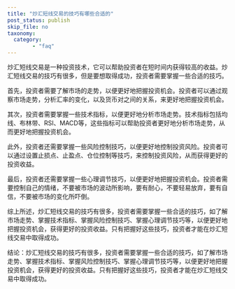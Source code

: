 ```yaml
---
title: "炒汇短线交易的技巧有哪些合适的"
post_status: publish
skip_file: no
taxonomy:
  category:
        - "faq"
---
```


炒汇短线交易是一种投资技术，它可以帮助投资者在短时间内获得较高的收益。炒汇短线交易的技巧有很多，但是要想取得成功，投资者需要掌握一些合适的技巧。

首先，投资者需要了解市场的走势，以便更好地把握投资机会。投资者可以通过观察市场走势，分析汇率的变化，以及货币对之间的关系，来更好地把握投资机会。

其次，投资者需要掌握一些技术指标，以便更好地分析市场走势。技术指标包括均线、布林带、RSI、MACD等，这些指标可以帮助投资者更好地分析市场走势，从而更好地把握投资机会。

此外，投资者还需要掌握一些风险控制技巧，以便更好地控制投资风险。投资者可以通过设置止损点、止盈点、仓位控制等技巧，来控制投资风险，从而获得更好的投资收益。

最后，投资者还需要掌握一些心理调节技巧，以便更好地把握投资机会。投资者需要控制自己的情绪，不要被市场的波动所影响，要有耐心，不要轻易放弃，要有自信，不要被市场的变化所吓倒。

综上所述，炒汇短线交易的技巧有很多，投资者需要掌握一些合适的技巧，如了解市场走势、掌握技术指标、掌握风险控制技巧、掌握心理调节技巧等，以便更好地把握投资机会，获得更好的投资收益。只有把握好这些技巧，投资者才能在炒汇短线交易中取得成功。

结论：炒汇短线交易的技巧有很多，投资者需要掌握一些合适的技巧，如了解市场走势、掌握技术指标、掌握风险控制技巧、掌握心理调节技巧等，以便更好地把握投资机会，获得更好的投资收益。只有把握好这些技巧，投资者才能在炒汇短线交易中取得成功。
